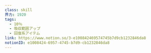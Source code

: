 ```yaml
---
class: skill
界力: 1920
tags:
  - 10％
  - 吸収範囲アップ
  - 回復系アイテム
link: https://www.notion.so/3-e100842469574745b7d9cb1232846da8
notionID: e1008424-6957-4745-b7d9-cb1232846da8
---
```

